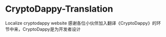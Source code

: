 # CryptoDappy-Translation
Localize cryptodappy website
感谢各位小伙伴加入翻译《CryptoDappy》的环节中来，CryptoDappy是为开发者设计
